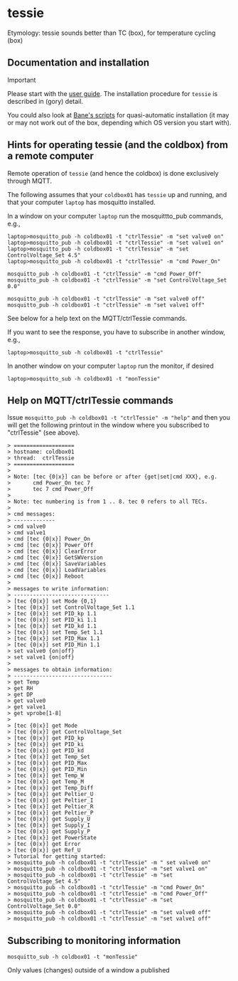 # tessie

Etymology: tessie sounds better than TC (box), for temperature cycling (box)

## Documentation and installation
>[!IMPORTANT]
>Please start with the [user guide](https://github.com/ursl/tessie/blob/master/main.pdf).
>The installation procedure for `tessie` is described in (gory) detail.

You could also look at [Bane's scripts](https://github.com/BranislavRistic/tessie/tree/dev) for quasi-automatic installation (it may or may not work out of the box, depending which OS version you start with).



## Hints for operating tessie (and the coldbox) from a remote computer
Remote operation of `tessie` (and hence the coldbox) is done exclusively through MQTT. 

The following assumes that your `coldbox01` has `tessie` up and running, and that your computer `laptop` has mosquitto installed.

In a window on your computer `laptop` run the mosquittto_pub commands, e.g.,
```shell
laptop>mosquitto_pub -h coldbox01 -t "ctrlTessie" -m "set valve0 on"
laptop>mosquitto_pub -h coldbox01 -t "ctrlTessie" -m "set valve1 on"
laptop>mosquitto_pub -h coldbox01 -t "ctrlTessie" -m "set ControlVoltage_Set 4.5"
laptop>mosquitto_pub -h coldbox01 -t "ctrlTessie" -m "cmd Power_On"

mosquitto_pub -h coldbox01 -t "ctrlTessie" -m "cmd Power_Off"
mosquitto_pub -h coldbox01 -t "ctrlTessie" -m "set ControlVoltage_Set 0.0"

mosquitto_pub -h coldbox01 -t "ctrlTessie" -m "set valve0 off"
mosquitto_pub -h coldbox01 -t "ctrlTessie" -m "set valve1 off"
```

See below for a help text on the MQTT/ctrlTessie commands.

If you want to see the response, you have to subscribe in another window, e.g., 
```shell
laptop>mosquitto_sub -h coldbox01 -t "ctrlTessie"
```

In another window on your computer `laptop` run the monitor, if desired
```shell
laptop>mosquitto_sub -h coldbox01 -t "monTessie"
```


## Help on MQTT/ctrlTessie commands
Issue `mosquitto_pub -h coldbox01 -t "ctrlTessie" -m "help"` and then you will get the following printout in the window where you subscribed to "ctrlTessie" (see above).

```shell
> ===================
> hostname: coldbox01
> thread:  ctrlTessie
> ===================
> 
> Note: [tec {0|x}] can be before or after {get|set|cmd XXX}, e.g.
>       cmd Power_On tec 7
>       tec 7 cmd Power_Off
> 
> Note: tec numbering is from 1 .. 8. tec 0 refers to all TECs.
> 
> cmd messages:
> -------------
> cmd valve0
> cmd valve1
> cmd [tec {0|x}] Power_On
> cmd [tec {0|x}] Power_Off
> cmd [tec {0|x}] ClearError
> cmd [tec {0|x}] GetSWVersion
> cmd [tec {0|x}] SaveVariables
> cmd [tec {0|x}] LoadVariables
> cmd [tec {0|x}] Reboot
> 
> messages to write information:
> ------------------------------
> [tec {0|x}] set Mode {0,1}
> [tec {0|x}] set ControlVoltage_Set 1.1
> [tec {0|x}] set PID_kp 1.1
> [tec {0|x}] set PID_ki 1.1
> [tec {0|x}] set PID_kd 1.1
> [tec {0|x}] set Temp_Set 1.1
> [tec {0|x}] set PID_Max 1.1
> [tec {0|x}] set PID_Min 1.1
> set valve0 {on|off}
> set valve1 {on|off}
> 
> messages to obtain information:
> -------------------------------
> get Temp
> get RH
> get DP
> get valve0
> get valve1
> get vprobe[1-8]
> 
> [tec {0|x}] get Mode
> [tec {0|x}] get ControlVoltage_Set
> [tec {0|x}] get PID_kp
> [tec {0|x}] get PID_ki
> [tec {0|x}] get PID_kd
> [tec {0|x}] get Temp_Set
> [tec {0|x}] get PID_Max
> [tec {0|x}] get PID_Min
> [tec {0|x}] get Temp_W
> [tec {0|x}] get Temp_M
> [tec {0|x}] get Temp_Diff
> [tec {0|x}] get Peltier_U
> [tec {0|x}] get Peltier_I
> [tec {0|x}] get Peltier_R
> [tec {0|x}] get Peltier_P
> [tec {0|x}] get Supply_U
> [tec {0|x}] get Supply_I
> [tec {0|x}] get Supply_P
> [tec {0|x}] get PowerState
> [tec {0|x}] get Error
> [tec {0|x}] get Ref_U
> Tutorial for getting started:
> mosquitto_pub -h coldbox01 -t "ctrlTessie" -m " set valve0 on" 
> mosquitto_pub -h coldbox01 -t "ctrlTessie" -m "set valve1 on" 
> mosquitto_pub -h coldbox01 -t "ctrlTessie" -m "set ControlVoltage_Set 4.5" 
> mosquitto_pub -h coldbox01 -t "ctrlTessie" -m "cmd Power_On" 
> mosquitto_pub -h coldbox01 -t "ctrlTessie" -m "cmd Power_Off" 
> mosquitto_pub -h coldbox01 -t "ctrlTessie" -m "set ControlVoltage_Set 0.0" 
> mosquitto_pub -h coldbox01 -t "ctrlTessie" -m "set valve0 off" 
> mosquitto_pub -h coldbox01 -t "ctrlTessie" -m "set valve1 off" 
```

## Subscribing to monitoring information
```
mosquitto_sub -h coldbox01 -t "monTessie"
```
Only values (changes) outside of a window a published
